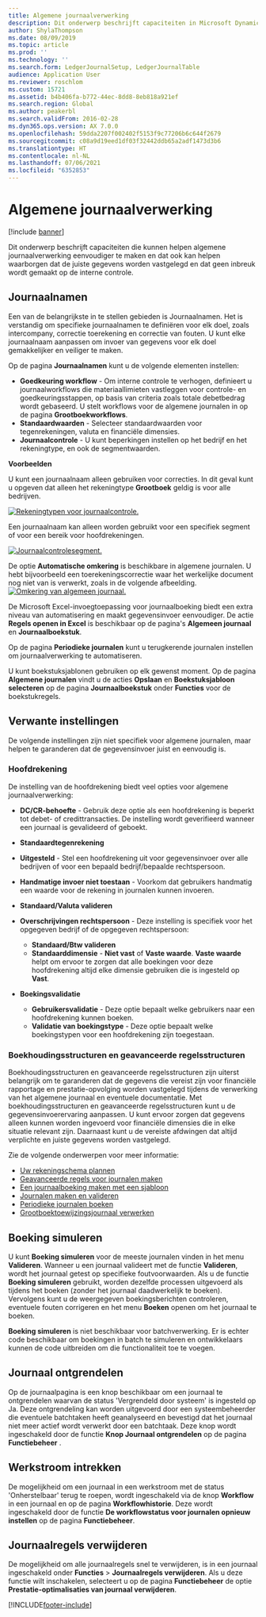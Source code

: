 ```yaml
---
title: Algemene journaalverwerking
description: Dit onderwerp beschrijft capaciteiten in Microsoft Dynamics 365 Finance die kunnen helpen algemene journaalverwerking eenvoudiger te maken en dat ook kan helpen waarborgen dat de juiste gegevens worden vastgelegd en dat geen inbreuk wordt gemaakt op de interne controle.
author: ShylaThompson
ms.date: 08/09/2019
ms.topic: article
ms.prod: ''
ms.technology: ''
ms.search.form: LedgerJournalSetup, LedgerJournalTable
audience: Application User
ms.reviewer: roschlom
ms.custom: 15721
ms.assetid: b4b406fa-b772-44ec-8dd8-8eb818a921ef
ms.search.region: Global
ms.author: peakerbl
ms.search.validFrom: 2016-02-28
ms.dyn365.ops.version: AX 7.0.0
ms.openlocfilehash: 59dda2207f002402f5153f9c77206b6c644f2679
ms.sourcegitcommit: c08a9d19eed1df03f32442ddb65a2adf1473d3b6
ms.translationtype: HT
ms.contentlocale: nl-NL
ms.lasthandoff: 07/06/2021
ms.locfileid: "6352853"
---
```

# <a name="general-journal-processing"></a>Algemene journaalverwerking

[!include [banner](../includes/banner.md)]

Dit onderwerp beschrijft capaciteiten die kunnen helpen algemene journaalverwerking eenvoudiger te maken en dat ook kan helpen waarborgen dat de juiste gegevens worden vastgelegd en dat geen inbreuk wordt gemaakt op de interne controle.  

## <a name="journal-names"></a>Journaalnamen

Een van de belangrijkste in te stellen gebieden is Journaalnamen. Het is verstandig om specifieke journaalnamen te definiëren voor elk doel, zoals intercompany, correctie toerekening en correctie van fouten. U kunt elke journaalnaam aanpassen om invoer van gegevens voor elk doel gemakkelijker en veiliger te maken. 

Op de pagina **Journaalnamen** kunt u de volgende elementen instellen:

-   **Goedkeuring workflow** - Om interne controle te verhogen, definieert u journaalworkflows die materiaallimieten vastleggen voor controle- en goedkeuringsstappen, op basis van criteria zoals totale debetbedrag wordt gebaseerd. U stelt workflows voor de algemene journalen in op de pagina **Grootboekworkflows**.
-   **Standaardwaarden** - Selecteer standaardwaarden voor tegenrekeningen, valuta en financiële dimensies.
-   **Journaalcontrole** - U kunt beperkingen instellen op het bedrijf en het rekeningtype, en ook de segmentwaarden. 

**Voorbeelden**

U kunt een journaalnaam alleen gebruiken voor correcties. In dit geval kunt u opgeven dat alleen het rekeningtype **Grootboek** geldig is voor alle bedrijven. 

[![Rekeningtypen voor journaalcontrole.](./media/journal-control-account-types1.png)](./media/journal-control-account-types1.png)

Een journaalnaam kan alleen worden gebruikt voor een specifiek segment of voor een bereik voor hoofdrekeningen. 

[![Journaalcontrolesegment.](./media/journal-control-segment1.png)](./media/journal-control-segment1.png)

De optie **Automatische omkering** is beschikbare in algemene journalen. U hebt bijvoorbeeld een toerekeningscorrectie waar het werkelijke document nog niet van is verwerkt, zoals in de volgende afbeelding.
[![Omkering van algemeen journaal.](./media/general-journal-reversing1.png)](./media/general-journal-reversing1.png) 

De Microsoft Excel-invoegtoepassing voor journaalboeking biedt een extra niveau van automatisering en maakt gegevensinvoer eenvoudiger. De actie **Regels openen in Excel** is beschikbaar op de pagina's **Algemeen journaal** en **Journaalboekstuk**. 

Op de pagina **Periodieke journalen** kunt u terugkerende journalen instellen om journaalverwerking te automatiseren. 

U kunt boekstuksjablonen gebruiken op elk gewenst moment. Op de pagina **Algemene journalen** vindt u de acties **Opslaan** en **Boekstuksjabloon selecteren** op de pagina **Journaalboekstuk** onder **Functies** voor de boekstukregels.

## <a name="related-setup"></a>Verwante instellingen
De volgende instellingen zijn niet specifiek voor algemene journalen, maar helpen te garanderen dat de gegevensinvoer juist en eenvoudig is.

### <a name="main-account"></a>Hoofdrekening

De instelling van de hoofdrekening biedt veel opties voor algemene journaalverwerking:

-   **DC/CR-behoefte** - Gebruik deze optie als een hoofdrekening is beperkt tot debet- of credittransacties. De instelling wordt geverifieerd wanneer een journaal is gevalideerd of geboekt.

-   **Standaardtegenrekening**
-   **Uitgesteld** - Stel een hoofdrekening uit voor gegevensinvoer over alle bedrijven of voor een bepaald bedrijf/bepaalde rechtspersoon.
-   **Handmatige invoer niet toestaan** - Voorkom dat gebruikers handmatig een waarde voor de rekening in journalen kunnen invoeren.
-   **Standaard/Valuta valideren**
-   **Overschrijvingen rechtspersoon** - Deze instelling is specifiek voor het opgegeven bedrijf of de opgegeven rechtspersoon:
    -   **Standaard/Btw valideren**
    -   **Standaarddimensie** - **Niet vast** of **Vaste waarde**. **Vaste waarde** helpt om ervoor te zorgen dat alle boekingen voor deze hoofdrekening altijd elke dimensie gebruiken die is ingesteld op **Vast**.
-   **Boekingsvalidatie**
    -   **Gebruikersvalidatie** - Deze optie bepaalt welke gebruikers naar een hoofdrekening kunnen boeken.
    -   **Validatie van boekingstype** - Deze optie bepaalt welke boekingstypen voor een hoofdrekening zijn toegestaan.

### <a name="accounting-structures-and-advanced-rules-structures"></a>Boekhoudingsstructuren en geavanceerde regelsstructuren

Boekhoudingsstructuren en geavanceerde regelsstructuren zijn uiterst belangrijk om te garanderen dat de gegevens die vereist zijn voor financiële rapportage en prestatie-opvolging worden vastgelegd tijdens de verwerking van het algemene journaal en eventuele documentatie. Met boekhoudingsstructuren en geavanceerde regelsstructuren kunt u de gegevensinvoerervaring aanpassen. U kunt ervoor zorgen dat gegevens alleen kunnen worden ingevoerd voor financiële dimensies die in elke situatie relevant zijn. Daarnaast kunt u de vereiste afdwingen dat altijd verplichte en juiste gegevens worden vastgelegd.

Zie de volgende onderwerpen voor meer informatie:
- [Uw rekeningschema plannen](plan-chart-of-accounts.md) 
- [Geavanceerde regels voor journalen maken](tasks/create-advanced-rules-journals.md)
- [Een journaalboeking maken met een sjabloon](tasks/create-journal-entry-template.md)
- [Journalen maken en valideren](tasks/create-validate-journals.md)
- [Periodieke journalen boeken](tasks/post-periodic-journals.md)
- [Grootboektoewijzingsjournaal verwerken](tasks/process-ledger-allocation-journal.md)

## <a name="simulate-posting"></a>Boeking simuleren
U kunt **Boeking simuleren** voor de meeste journalen vinden in het menu **Valideren**. Wanneer u een journaal valideert met de functie **Valideren**, wordt het journaal getest op specifieke foutvoorwaarden. Als u de functie **Boeking simuleren** gebruikt, worden dezelfde processen uitgevoerd als tijdens het boeken (zonder het journaal daadwerkelijk te boeken). Vervolgens kunt u de weergegeven boekingsberichten controleren, eventuele fouten corrigeren en het menu **Boeken** openen om het journaal te boeken. 

**Boeking simuleren** is niet beschikbaar voor batchverwerking. Er is echter code beschikbaar om boekingen in batch te simuleren en ontwikkelaars kunnen de code uitbreiden om die functionaliteit toe te voegen.  

## <a name="journal-unlock"></a>Journaal ontgrendelen
Op de journaalpagina is een knop beschikbaar om een journaal te ontgrendelen waarvan de status 'Vergrendeld door systeem' is ingesteld op Ja. Deze ontgrendeling kan worden uitgevoerd door een systeembeheerder die eventuele batchtaken heeft geanalyseerd en bevestigd dat het journaal niet meer actief wordt verwerkt door een batchtaak. Deze knop wordt ingeschakeld door de functie **Knop Journaal ontgrendelen** op de pagina **Functiebeheer** . 

## <a name="workflow-recall"></a>Werkstroom intrekken 
De mogelijkheid om een journaal in een werkstroom met de status 'Onherstelbaar' terug te roepen, wordt ingeschakeld via de knop **Workflow** in een journaal en op de pagina **Workflowhistorie**. Deze wordt ingeschakeld door de functie **De workflowstatus voor journalen opnieuw instellen** op de pagina **Functiebeheer**.

## <a name="delete-journal-lines"></a>Journaalregels verwijderen
De mogelijkheid om alle journaalregels snel te verwijderen, is in een journaal ingeschakeld onder **Functies** > **Journaalregels verwijderen**. Als u deze functie wilt inschakelen, selecteert u op de pagina **Functiebeheer** de optie **Prestatie-optimalisaties van journaal verwijderen**.


[!INCLUDE[footer-include](../../includes/footer-banner.md)]